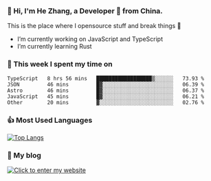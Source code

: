 ### 👋 Hi, I'm He Zhang, a Developer 🚀 from China.

This is the place where I opensource stuff and break things :rofl:

- I’m currently working on JavaScript and TypeScript
- I’m currently learning Rust

### 💪 This week I spent my time on 
<!--START_SECTION:waka-->

```text
TypeScript   8 hrs 56 mins   ██████████████████▒░░░░░░   73.93 %
JSON         46 mins         █▓░░░░░░░░░░░░░░░░░░░░░░░   06.39 %
Astro        46 mins         █▓░░░░░░░░░░░░░░░░░░░░░░░   06.37 %
JavaScript   45 mins         █▓░░░░░░░░░░░░░░░░░░░░░░░   06.21 %
Other        20 mins         ▓░░░░░░░░░░░░░░░░░░░░░░░░   02.76 %
```

<!--END_SECTION:waka-->

### 👍 Most Used Languages
[![Top Langs](https://github-readme-stats.vercel.app/api/top-langs/?username=zhanghecool&layout=compact)](https://zhanghe.cool)

### 🌈 My blog 
[![Click to enter my website](https://cdn.jsdelivr.net/gh/zhanghecool/assets/images/gif/zhanghecools.gif)](https://zhanghe.cool)
